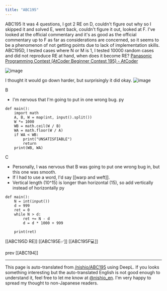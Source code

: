```yaml
---
title: "ABC195"
---
```


ABC195 It was 4 questions, I got 2 RE on D, couldn't figure out why so I skipped it and solved E, went back, couldn't figure it out, looked at F.
I've looked at the official commentary and it's as good as the official commentary up to F as far as considerations are concerned, so it seems to be a phenomenon of not getting points due to lack of implementation skills.
ABC195D, I tested cases where N or M is 1, I tested 10000 random cases and did not reproduce RE at hand, when does it become RE?
[Panasonic Programming Contest (AtCoder Beginner Contest 195) - AtCoder](https://atcoder.jp/contests/abc195)

![image](https://gyazo.com/a78c677bf41341015db9465e5e09ff18/thumb/1000)

I thought it would go down harder, but surprisingly it did okay.
![image](https://gyazo.com/b7c5bde70e66f041869330e91349c2ff/thumb/1000)

B
- I'm nervous that I'm going to put in one wrong bug.
py

```
def main():
    import math
    A, B, W = map(int, input().split())
    W *= 1000
    WB = math.ceil(W / B)
    WA = math.floor(W / A)
    if WA < WB:
        print("UNSATISFIABLE")
        return
    print(WB, WA)
```


C
- Personally, I was nervous that B was going to put one wrong bug in, but this one was smooth.
- If I had to use a word, I'd say [[warp and weft]].
- Vertical length (10^15) is longer than horizontal (15), so add vertically instead of horizontally
py

```
def main():
    N = int(input())
    d = 999
    ret = 0
    while N > d:
        ret += N - d
        d = d * 1000 + 999

    print(ret)
```


[[ABC195D RE]]
[[ABC195E✅]]
[[ABC195F💻]]

prev [[ABC194]]

---
This page is auto-translated from [/nishio/ABC195](https://scrapbox.io/nishio/ABC195) using DeepL. If you looks something interesting but the auto-translated English is not good enough to understand it, feel free to let me know at [@nishio_en](https://twitter.com/nishio_en). I'm very happy to spread my thought to non-Japanese readers.